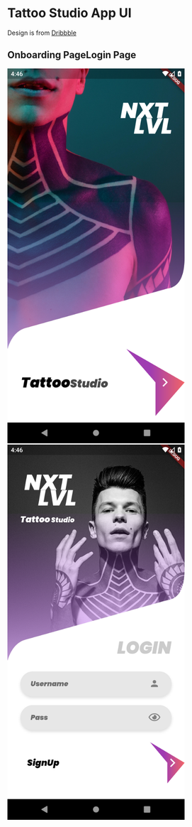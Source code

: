 # Tattoo Studio App UI
Design is from [Dribbble](https://dribbble.com/shots/7239766-NXT-LVL-Tattoo-Studio-App-Free-Download)

## Onboarding PageLogin Page
<img src="screenshots/onBoarding.png" width = "400"> <img src="screenshots/login.png" width = "400">


